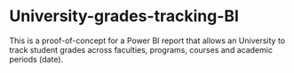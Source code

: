 # University-grades-tracking-BI
This is a proof-of-concept for a Power BI report that allows an University to track student grades across faculties, programs, courses and academic periods (date).
